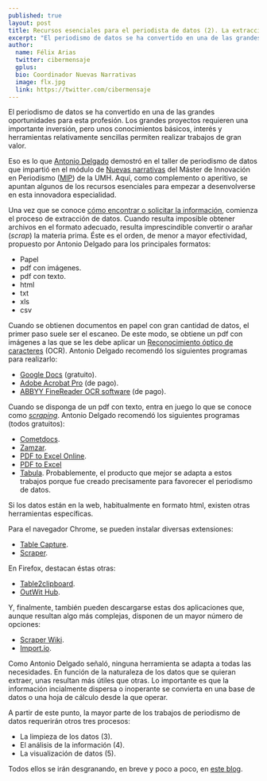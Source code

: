 ```yaml
---
published: true
layout: post
title: Recursos esenciales para el periodista de datos (2). La extracción de información
excerpt: "El periodismo de datos se ha convertido en una de las grandes oportunidades para esta profesión. Los grandes proyectos requieren una importante inversión, pero unos conocimientos básicos, interés y herramientas relativamente sencillas permiten realizar trabajos de gran valor."
author:
  name: Félix Arias
  twitter: cibermensaje
  gplus:  
  bio: Coordinador Nuevas Narrativas
  image: flx.jpg
  link: https://twitter.com/cibermensaje
---
```

El periodismo de datos se ha convertido en una de las grandes oportunidades para esta profesión. Los grandes proyectos requieren una importante inversión, pero unos conocimientos básicos, interés y herramientas relativamente sencillas permiten realizar trabajos de gran valor.

Eso es lo que [Antonio Delgado](https://twitter.com/adelgado "Perfil de este profesional en Twitter") demostró en el taller de periodismo de datos que impartió en el módulo de [Nuevas narrativas](https://twitter.com/search?q=%23NuevasNarrativas&src=typd "Hashtag en Twitter de esta asignatura") del Máster de Innovación en Periodismo ([MIP](http://mip.umh.es/ "Página de inicio de este proyecto académico")) de la UMH. Aquí, como complemento o aperitivo, se apuntan algunos de los recursos esenciales para empezar a desenvolverse en esta innovadora especialidad.

Una vez que se conoce [cómo encontrar o solicitar la información](mip.umh.es/blog/2014/04/08/recursos_datos/), comienza el proceso de extracción de datos. Cuando resulta imposible obtener archivos en el formato adecuado, resulta imprescindible convertir o arañar (_scrap_) la materia prima. Éste es el orden, de menor a mayor efectividad, propuesto por Antonio Delgado para los principales formatos:

* Papel
* pdf con imágenes.
* pdf con texto.
* html
* txt
* xls
* csv

Cuando se obtienen documentos en papel con gran cantidad de datos, el primer paso suele ser el escaneo. De este modo, se obtiene un pdf con imágenes a las que se les debe aplicar un [Reconocimiento óptico de caracteres](http://es.wikipedia.org/wiki/Reconocimiento_%C3%B3ptico_de_caracteres "Definición de este proceso en Wikipedia") (OCR). Antonio Delgado recomendó los siguientes programas para realizarlo:

* [Google Docs](https://support.google.com/drive/answer/176692?hl=en "Información sobre este servicio") (gratuito).
* [Adobe Acrobat Pro](http://www.adobe.com/es/products/acrobatpro.html "Web sobre este producto") (de pago).
* [ABBYY FineReader OCR software](http://finereader.abbyy.com/ "Web sobre este producto") (de pago).

Cuando se disponga de un pdf con texto, entra en juego lo que se conoce como [_scraping_](http://es.wikipedia.org/wiki/Screen_scraping "Explicación de este proceso en Wikipedia"). Antonio Delgado recomendó los siguientes programas (todos gratuitos):

* [Cometdocs](http://www.cometdocs.com/ "Web inicial de este producto").
* [Zamzar](http://www.zamzar.com/ "Web inicial de este producto").
* [PDF to Excel Online](https://www.pdftoexcelonline.com/ "Web inicial de este producto").
* [PDF to Excel](http://www.pdftoexcel.org/ "Web inicial de este producto")
* [Tabula](http://tabula.nerdpower.org/ "Web inicial de este producto"). Probablemente, el producto que mejor se adapta a estos trabajos porque fue creado precisamente para favorecer el periodismo de datos.

Si los datos están en la web, habitualmente en formato html, existen otras herramientas específicas.

Para el navegador Chrome, se pueden instalar diversas extensiones:

* [Table Capture](https://chrome.google.com/webstore/detail/table-capture/iebpjdmgckacbodjpijphcplhebcmeop "Web inicial de este producto").
* [Scraper](https://chrome.google.com/webstore/detail/scraper/mbigbapnjcgaffohmbkdlecaccepngjd?hl=en "Web inicial de este producto").

En Firefox, destacan éstas otras:

* [Table2clipboard](https://addons.mozilla.org/en-US/firefox/addon/dafizilla-table2clipboard/ "Web inicial de este producto").
* [OutWit Hub](https://addons.mozilla.org/En-us/firefox/addon/outwit-hub/ "Web inicial de este producto").

Y, finalmente, también pueden descargarse estas dos aplicaciones que, aunque resultan algo más complejas, disponen de un mayor número de opciones:

* [Scraper Wiki](https://scraperwiki.com/ "Web inicial de este producto").
* [Import.io](http://import.io/ "Web inicial de este producto").

Como Antonio Delgado señaló, ninguna herramienta se adapta a todas las necesidades. En función de la naturaleza de los datos que se quieran extraer, unas resultan más útiles que otras. Lo importante es que la información incialmente dispersa o inoperante se convierta en una base de datos o una hoja de cálculo desde la que operar.

A partir de este punto, la mayor parte de los trabajos de periodismo de datos requerirán otros tres procesos:

* La limpieza de los datos (3).
* El análisis de la información (4).
* La visualización de datos (5).

Todos ellos se irán desgranando, en breve y poco a poco, en [este blog](http://mip.umh.es/blog/ "Web inicial de este proyecto").